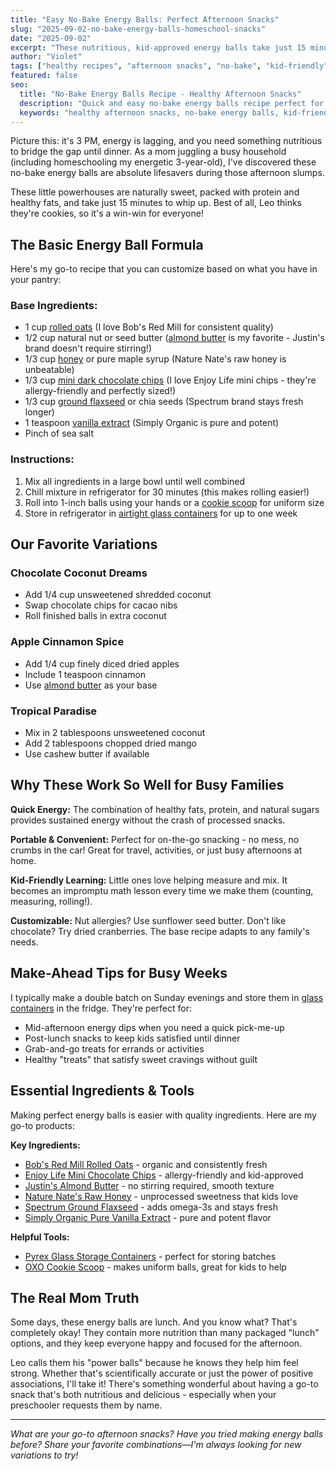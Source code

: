 ```yaml
---
title: "Easy No-Bake Energy Balls: Perfect Afternoon Snacks"
slug: "2025-09-02-no-bake-energy-balls-homeschool-snacks"
date: "2025-09-02"
excerpt: "These nutritious, kid-approved energy balls take just 15 minutes to make and provide sustained energy for busy afternoons. Plus, they're naturally sweetened and packed with wholesome ingredients!"
author: "Violet"
tags: ["healthy recipes", "afternoon snacks", "no-bake", "kid-friendly", "natural ingredients"]
featured: false
seo:
  title: "No-Bake Energy Balls Recipe - Healthy Afternoon Snacks"
  description: "Quick and easy no-bake energy balls recipe perfect for busy families. Naturally sweetened, nutritious, and kid-approved snacks ready in 15 minutes."
  keywords: "healthy afternoon snacks, no-bake energy balls, kid-friendly recipes, natural snacks"
---
```


Picture this: it's 3 PM, energy is lagging, and you need something nutritious to bridge the gap until dinner. As a mom juggling a busy household (including homeschooling my energetic 3-year-old), I've discovered these no-bake energy balls are absolute lifesavers during those afternoon slumps.

These little powerhouses are naturally sweet, packed with protein and healthy fats, and take just 15 minutes to whip up. Best of all, Leo thinks they're cookies, so it's a win-win for everyone!

## The Basic Energy Ball Formula

Here's my go-to recipe that you can customize based on what you have in your pantry:

### Base Ingredients:
- 1 cup [rolled oats](https://amzn.to/4mRy7bP) (I love Bob's Red Mill for consistent quality)
- 1/2 cup natural nut or seed butter ([almond butter](https://amzn.to/45PXtke) is my favorite - Justin's brand doesn't require stirring!)
- 1/3 cup [honey](https://amzn.to/4psWONx) or pure maple syrup (Nature Nate's raw honey is unbeatable)
- 1/3 cup [mini dark chocolate chips](https://amzn.to/4mQaJey) (I love Enjoy Life mini chips - they're allergy-friendly and perfectly sized!)
- 1/3 cup [ground flaxseed](https://amzn.to/3V0zrwG) or chia seeds (Spectrum brand stays fresh longer)
- 1 teaspoon [vanilla extract](https://amzn.to/481fTzN) (Simply Organic is pure and potent)
- Pinch of sea salt

### Instructions:
1. Mix all ingredients in a large bowl until well combined
2. Chill mixture in refrigerator for 30 minutes (this makes rolling easier!)
3. Roll into 1-inch balls using your hands or a [cookie scoop](https://amzn.to/3K8be5a) for uniform size
4. Store in refrigerator in [airtight glass containers](https://amzn.to/464RAyo) for up to one week

## Our Favorite Variations

### Chocolate Coconut Dreams
- Add 1/4 cup unsweetened shredded coconut
- Swap chocolate chips for cacao nibs
- Roll finished balls in extra coconut

### Apple Cinnamon Spice
- Add 1/4 cup finely diced dried apples
- Include 1 teaspoon cinnamon
- Use [almond butter](https://amzn.to/45PXtke) as your base

### Tropical Paradise
- Mix in 2 tablespoons unsweetened coconut
- Add 2 tablespoons chopped dried mango
- Use cashew butter if available

## Why These Work So Well for Busy Families

**Quick Energy:** The combination of healthy fats, protein, and natural sugars provides sustained energy without the crash of processed snacks.

**Portable & Convenient:** Perfect for on-the-go snacking - no mess, no crumbs in the car! Great for travel, activities, or just busy afternoons at home.

**Kid-Friendly Learning:** Little ones love helping measure and mix. It becomes an impromptu math lesson every time we make them (counting, measuring, rolling!).

**Customizable:** Nut allergies? Use sunflower seed butter. Don't like chocolate? Try dried cranberries. The base recipe adapts to any family's needs.

## Make-Ahead Tips for Busy Weeks

I typically make a double batch on Sunday evenings and store them in [glass containers](https://amzn.to/464RAyo) in the fridge. They're perfect for:

- Mid-afternoon energy dips when you need a quick pick-me-up
- Post-lunch snacks to keep kids satisfied until dinner  
- Grab-and-go treats for errands or activities
- Healthy "treats" that satisfy sweet cravings without guilt

## Essential Ingredients & Tools

Making perfect energy balls is easier with quality ingredients. Here are my go-to products:

**Key Ingredients:**
- [Bob's Red Mill Rolled Oats](https://amzn.to/4mRy7bP) - organic and consistently fresh
- [Enjoy Life Mini Chocolate Chips](https://amzn.to/4mQaJey) - allergy-friendly and kid-approved  
- [Justin's Almond Butter](https://amzn.to/45PXtke) - no stirring required, smooth texture
- [Nature Nate's Raw Honey](https://amzn.to/4psWONx) - unprocessed sweetness that kids love
- [Spectrum Ground Flaxseed](https://amzn.to/3V0zrwG) - adds omega-3s and stays fresh
- [Simply Organic Pure Vanilla Extract](https://amzn.to/481fTzN) - pure and potent flavor

**Helpful Tools:**
- [Pyrex Glass Storage Containers](https://amzn.to/464RAyo) - perfect for storing batches
- [OXO Cookie Scoop](https://amzn.to/3K8be5a) - makes uniform balls, great for kids to help

## The Real Mom Truth

Some days, these energy balls are lunch. And you know what? That's completely okay! They contain more nutrition than many packaged "lunch" options, and they keep everyone happy and focused for the afternoon.

Leo calls them his "power balls" because he knows they help him feel strong. Whether that's scientifically accurate or just the power of positive associations, I'll take it! There's something wonderful about having a go-to snack that's both nutritious and delicious - especially when your preschooler requests them by name.

---

*What are your go-to afternoon snacks? Have you tried making energy balls before? Share your favorite combinations—I'm always looking for new variations to try!*
